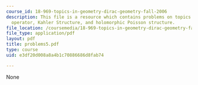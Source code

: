 ```yaml
---
course_id: 18-969-topics-in-geometry-dirac-geometry-fall-2006
description: This file is a resource which contains problems on topics like Dolbeault
  operator, Kahler Structure, and holomorphic Poisson structure.
file_location: /coursemedia/18-969-topics-in-geometry-dirac-geometry-fall-2006/e3df20d008a8a4b1c70886686d8fab74_problems5.pdf
file_type: application/pdf
layout: pdf
title: problems5.pdf
type: course
uid: e3df20d008a8a4b1c70886686d8fab74

---
```

None